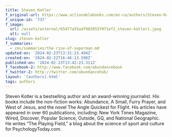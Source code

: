 ```yaml
---
title: Steven Kotler
f_original-url: https://www.actionablebooks.com/en-ca/authors/Steven-Kotler/
f_unique-id: '737'
f_image:
  url: /assets/external/65d77a55adf985055f071ef2_steven-kotler1.jpeg
  alt: null
slug: steven-kotler
f_summaries:
  - cms/summaries/the-rise-of-superman.md
updated-on: '2024-02-23T13:31:23.494Z'
created-on: '2024-02-22T16:46:13.598Z'
published-on: '2024-02-23T13:42:23.311Z'
f_facebook-2: http://www.facebook.com/abundancebook
f_twitter-2: http://twitter.com/abundancehub/
layout: '[authors].html'
tags: authors
---
```


Steven Kotler is a bestselling author and an award-winning journalist. His books include the non-fiction works: Abundance, A Small, Furry Prayer, and West of Jesus, and the novel The Angle Quickest for Flight. His articles have appeared in over 60 publications, including: New York Times Magazine, Wired, Discover, Popular Science, Outside, GQ, and National Geographic. He writes “The Playing Field,” a blog about the science of sport and culture for PsychologyToday.com.

